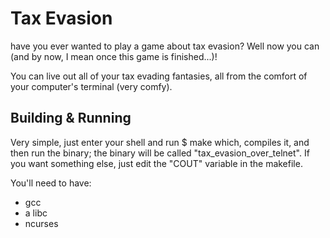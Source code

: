 # Tax Evasion
have you ever wanted to play a game about tax evasion? Well now you can (and by now, I mean once this game is finished...)!

You can live out all of your tax evading fantasies, all from the comfort of your computer's terminal (very comfy).

## Building & Running
Very simple, just enter your shell and run
	$ make
which, compiles it, and then run the binary; the binary will be called "tax\_evasion\_over\_telnet". If you want something else, just edit the "COUT" variable in the makefile.

You'll need to have:
- gcc
- a libc
- ncurses
